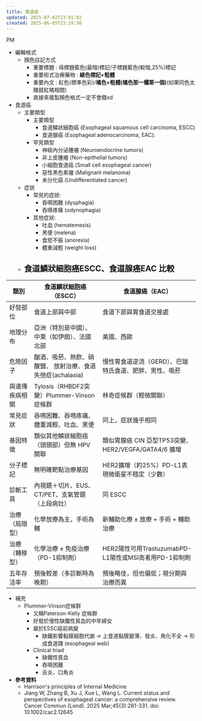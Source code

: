 ```yaml
---
title: 食道癌
updated: 2025-07-02T23:01:02
created: 2025-06-05T23:19:50
---
```


PM

- 編輯格式
  - 顏色註記方式
    - 重要標題 : 母標題藍色(最暗)標記/子標題藍色(較暗,25%)標記
    - 重要術式治療藥物 : **綠色標記+粗體**
    - 重要內文 : 紅色(標準色彩)/**橘色+粗體(橘色那一欄第一個)**(如果同色太醜就紅橘相間)
    - 直接來複製顏色格式一定不會錯xd
- 食道癌
  - 主要類型
    - 主要類型
      - 食道鱗狀細胞癌 (Esophageal squamous cell carcinoma, ESCC)
      - 食道腺癌 (Esophageal adenocarcinoma, EAC):
    - 罕見類型
      - 神經內分泌腫瘤 (Neuroendocrine tumors)
      - 非上皮腫瘤 (Non-epithelial tumors)
      - 小細胞食道癌 (Small cell esophageal cancer)
      - 惡性黑色素瘤 (Malignant melanoma)
      - 未分化癌 (Undifferentiated cancer)
  - 症狀
    - 常見的症狀:
      - 吞嚥困難 (dysphagia)
      - 吞嚥疼痛 (odynophagia)
    - 其他症狀:
      - 吐血 (hematemesis)
      - 黑便 (melena)
      - 食慾不振 (anorexia)
      - 體重減輕 (weight loss)
  - 食道鱗狀細胞癌ESCC、食道腺癌EAC 比較
    - 
| 類別           | 食道鱗狀細胞癌（ESCC）                                     | 食道腺癌（EAC）                                        |
|----------------|------------------------------------------------------------|--------------------------------------------------------|
| 好發部位       | 食道上部與中部                                             | 食道下部與胃食道交接處                                 |
| 地理分布       | 亞洲（特別是中國）、中東（如伊朗）、法國北部               | 美國、西歐                                             |
| 危險因子       | 酗酒、吸菸、熱飲、硝酸鹽、 放射治療、食道失弛症(achalasia) | 慢性胃食道逆流（GERD）、巴瑞特氏食道、肥胖、男性、吸菸 |
| 與遺傳疾病相關 | Tylosis（RHBDF2突變）Plummer-Vinson症候群                  | 林奇症候群（輕微關聯）                                 |
| 常見症狀       | 吞嚥困難、吞嚥疼痛、體重減輕、吐血、黑便                   | 同上，症狀幾乎相同                                     |
| 基因特徵       | 類似其他鱗狀細胞癌（頭頸部）但無 HPV 關聯                  | 類似胃腺癌 CIN 亞型TP53突變、HER2/VEGFA/GATA4/6 擴增   |
| 分子標記       | 無明確靶點治療基因                                         | HER2擴增（約25%）PD-L1表現微衛星不穩定（少數）         |
| 診斷工具       | 內視鏡＋切片、EUS、CT/PET、支氣管鏡（上段病灶）            | 同 ESCC                                                |
| 治療（局限型） | 化學放療為主，手術為輔                                     | 新輔助化療 ± 放療 + 手術 + 輔助治療                    |
| 治療（轉移型） | 化學治療 ± 免疫治療（PD-1抑制劑）                          | HER2陽性可用TrastuzumabPD-L1陽性或MSI高者用PD-1抑制劑  |
| 五年存活率     | 預後較差（多診斷時為晚期）                                 | 預後略佳，但也偏低；視分期與治療而異                   |
- 補充
  - Plummer-Vinson症候群
    - 又稱Paterson-Kelly 症候群
    - 好發於慢性缺鐵性貧血的中年婦女
    - 屬於ESSC癌前病變
      - 缺鐵影響黏膜細胞代謝 → 上食道黏膜變薄、發炎、角化不全 → 形成食道蹼 (esophageal web)
    - Clinical triad
      - 缺鐵性貧血
      - 吞嚥困難
      - 舌炎、口角炎
- **參考資料**
  - Harrison's principles of Internal Medicine
  - Jiang W, Zhang B, Xu J, Xue L, Wang L. Current status and perspectives of esophageal cancer: a comprehensive review. Cancer Commun (Lond). 2025 Mar;45(3):281-331. doi: 10.1002/cac2.12645


